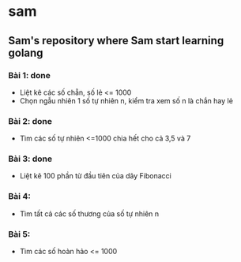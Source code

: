 # sam
Sam's repository where Sam start learning golang
---
### Bài 1: done
- Liệt kê các số chẵn, số lẻ <= 1000
- Chọn ngẫu nhiên 1 số tự nhiên n, kiểm tra xem số n là chắn hay lẻ

### Bài 2: done
- Tìm các số tự nhiên <=1000 chia hết cho cả 3,5 và 7

### Bài 3: done
- Liệt kê 100 phần từ đầu tiên của dãy Fibonacci

### Bài 4:
- Tìm tất cả các số thương của số tự nhiên n

### Bài 5:
- Tìm các số hoàn hảo <= 1000
